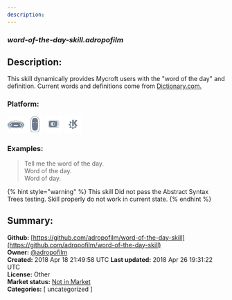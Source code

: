 ```yaml
---
description: 
---
```


### _word-of-the-day-skill.adropofilm_  
## Description:  
This skill dynamically provides Mycroft users with the "word of the day" and definition. Current words and definitions come from
[Dictionary.com.](Dictionary.com)  
  
  
### Platform:  
 ![Mark I](../.gitbook/assets/mark-1-icon.png)  ![Mark II](../.gitbook/assets/mark-2-icon.png)  ![Picroft](../.gitbook/assets/picroft-icon.png)  ![plasmoid](../.gitbook/assets/kde.png)   
### Examples:  
> Tell me the word of the day.  
> Word of the day.  
> Word of day.  
  
{% hint style="warning" %}
This skill Did not pass the Abstract Syntax Trees testing. Skill properly do not work in current state.
{% endhint %}
  
## Summary:  
**Github:** [https://github.com/adropofilm/word-of-the-day-skill](https://github.com/adropofilm/word-of-the-day-skill)  
**Owner:** [@adropofilm](https://github.com/adropofilm)  
**Created:** 2018 Apr 18 21:49:58 UTC  **Last updated:** 2018 Apr 26 19:31:22 UTC  
**License:** Other  
**Market status:** [Not in Market](https://market.mycroft.ai/skill/)  
**Categories:** [ uncategorized ]   
